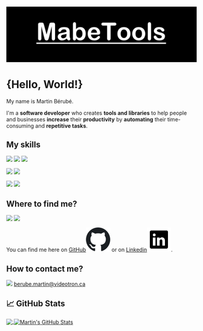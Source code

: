 ![Header](res/header.png "Header")

# {Hello, World!}

My name is Martin Bérubé.

I'm a **software developer** who creates **tools and libraries** to help people and businesses **increase** their **productivity** by **automating** their time-consuming and **repetitive tasks**.

## My skills
![](https://img.shields.io/badge/C%23-239120?style=for-the-badge&logo=c-sharp&logoColor=white)
![](https://img.shields.io/badge/.NET-5C2D91?style=for-the-badge&logo=.net&logoColor=white)
![](https://img.shields.io/badge/Python-3776AB?style=for-the-badge&logo=python&logoColor=white)

![](https://img.shields.io/badge/Microsoft-666666?style=for-the-badge&logo=microsoft&logoColor=white)
![](https://img.shields.io/badge/Windows-0078D6?style=for-the-badge&logo=windows&logoColor=white)

![](https://img.shields.io/badge/GitHub-100000?style=for-the-badge&logo=github&logoColor=white)
![](https://img.shields.io/badge/Bitbucket-330F63?style=for-the-badge&logo=bitbucket&logoColor=white)

## Where to find me?
![](https://img.shields.io/badge/GitHub-100000?style=for-the-badge&logo=github&logoColor=white)
![](https://img.shields.io/badge/LinkedIn-0077B5?style=for-the-badge&logo=linkedin&logoColor=white)
<!--![](https://img.shields.io/badge/Facebook-1877F2?style=for-the-badge&logo=facebook&logoColor=white)-->

You can find me here on [GitHub](https://github.com/MabeTools)![GitHub](res/GitHub_64.png) or on [Linkedin](https://www.linkedin.com/in/berubemartin/)![LinkedIn](res/linkedin_64.png).

## How to contact me? 
![](https://img.shields.io/badge/Ask%20me-anything-1abc9c.svg)
<berube.martin@videotron.ca>


## &#x1f4c8; GitHub Stats

<a href="https://github.com/MabeTools/MabeTools">
  <img align="center" src="https://github-readme-stats.vercel.app/api/top-langs/?username=MabeTools&hide=java,html,tex&title_color=ffffff&text_color=c9cacc&icon_color=2bbc8a&bg_color=1d1f21&langs_count=3" />
</a>
<a href="https://github.com/MabeTools/MabeTools">
  <img align="center" src="https://github-readme-stats.vercel.app/api?username=MabeTools&show_icons=true&line_height=27&count_private=true&title_color=ffffff&text_color=c9cacc&icon_color=2bbc8a&bg_color=1d1f21" alt="Martin's GitHub Stats" />
</a>


<!-- links to your social media accounts -->
[1]: https://github.com/MabeTools
[2]: https://www.linkedin.com/in/MabeTools/

<!-- Resources -->
<!-- Icons: https://simpleicons.org/ -->
<!-- GitHub Stats: https://github.com/anuraghazra/github-readme-stats -->
<!-- Emojis: https://emojipedia.org/emoji/ -->
<!-- HTML Emojis: https://www.fileformat.info/index.htm -->
<!-- Shields: https://shields.io/ -->
<!-- Awesome GitHub Profile README: https://github.com/abhisheknaiidu/awesome-github-profile-readme -->
